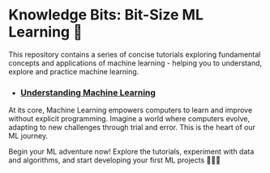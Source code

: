 # Knowledge Bits: Bit-Size ML Learning 🚀

This repository contains a series of concise tutorials exploring
fundamental concepts and applications of machine learning - helping you to understand, explore and practice machine learning. 


- ### [Understanding Machine Learning](https://github.com/evisp/KnowledgeBits/blob/main/1.%20Introduction%20to%20Machine%20Learning/1.1%20Introduction%20to%20Machine%20Learning.ipynb) 
At its core, Machine Learning empowers computers to learn and improve without explicit programming. Imagine a world where computers evolve, adapting to new challenges through trial and error. This is the heart of our ML journey.



Begin your ML adventure now! Explore the tutorials, experiment with data and algorithms, and start developing your first ML projects 🚀🌐💡

